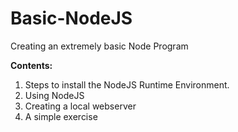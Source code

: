 # Basic-NodeJS
Creating an extremely basic Node Program 

**Contents:**
1. Steps to install the NodeJS Runtime Environment.
2. Using NodeJS
3. Creating a local webserver
4. A simple exercise
